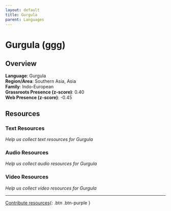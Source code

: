 ```yaml
---
layout: default
title: Gurgula
parent: Languages
---
```


# Gurgula (ggg)

## Overview

**Language**: Gurgula  
**Region/Area**: Southern Asia, Asia  
**Family**: Indo-European  
**Grassroots Presence (z-score)**: 0.40  
**Web Presence (z-score)**: -0.45  

## Resources

### Text Resources
*Help us collect text resources for Gurgula*

### Audio Resources
*Help us collect audio resources for Gurgula*

### Video Resources
*Help us collect video resources for Gurgula*

---

[Contribute resources](https://forms.office.com/e/1SfLJx3u1r){: .btn .btn-purple }
